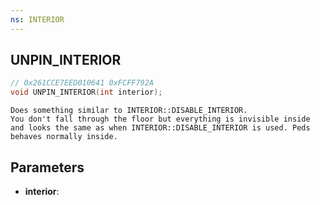 ```yaml
---
ns: INTERIOR
---
```

## UNPIN_INTERIOR

```c
// 0x261CCE7EED010641 0xFCFF792A
void UNPIN_INTERIOR(int interior);
```

```
Does something similar to INTERIOR::DISABLE_INTERIOR.  
You don't fall through the floor but everything is invisible inside and looks the same as when INTERIOR::DISABLE_INTERIOR is used. Peds behaves normally inside.  
```

## Parameters
* **interior**: 

